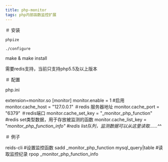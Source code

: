 ```yaml
---
title: php-monitor
tags: php内部函数监控扩展
---
```


＃ 安装

    phpize
    
    ./configure
    
   make & make install
   
   需要redis支持，当前只支持php5.5及以上版本
   
＃ 配置

php.ini

extension=monitor.so
[monitor]
monitor.enable = 1 #启用
monitor.cache_host = "127.0.0.1" ＃redis 服务器地址
monitor.cache_port = "6379" ＃redis端口
monitor.cache_set_key = "_monitor_php_function"
#redis  set类型数据，用于存放被监测的函数
monitor.cache_list_key = "_monitor_php_function_info" #redis list队列，监测数据可以从这里读取……^_^

＃ 例子

reids-cli
#设置监控函数
sadd _monitor_php_function mysql_query|table
#读取监控纪录
rpop _monitor_php_function_info
